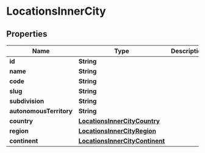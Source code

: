 # LocationsInnerCity

## Properties
Name | Type | Description | Notes
------------ | ------------- | ------------- | -------------
**id** | **String** |  |  [optional]
**name** | **String** |  |  [optional]
**code** | **String** |  |  [optional]
**slug** | **String** |  |  [optional]
**subdivision** | **String** |  |  [optional]
**autonomousTerritory** | **String** |  |  [optional]
**country** | [**LocationsInnerCityCountry**](LocationsInnerCityCountry.md) |  |  [optional]
**region** | [**LocationsInnerCityRegion**](LocationsInnerCityRegion.md) |  |  [optional]
**continent** | [**LocationsInnerCityContinent**](LocationsInnerCityContinent.md) |  |  [optional]
